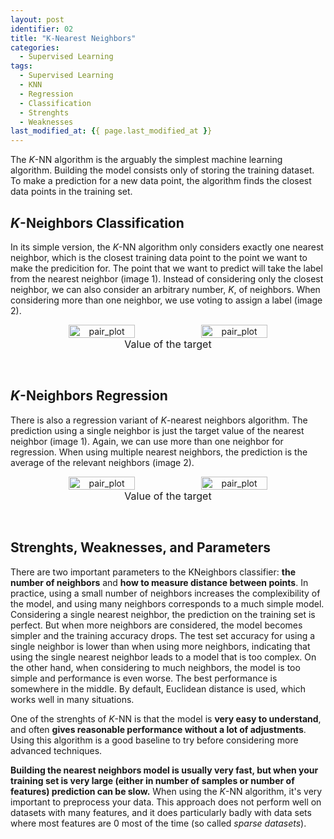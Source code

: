 ```yaml
---
layout: post
identifier: 02
title: "K-Nearest Neighbors"
categories:
  - Supervised Learning
tags:
  - Supervised Learning
  - KNN
  - Regression
  - Classification
  - Strenghts
  - Weaknesses
last_modified_at: {{ page.last_modified_at }}
---
```


The *K*-NN algorithm is the arguably the simplest machine learning algorithm. Building the model consists only of storing the training dataset. To make a prediction for a new data point, the algorithm finds the closest data points in the training set.

## *K*-Neighbors Classification

In its simple version, the *K*-NN algorithm only considers exactly one nearest neighbor, which is the closest training data point to the point we want to make the predicition for. The point that we want to predict will take the label from the nearest neighbor (image 1). Instead of considering only the closest neighbor, we can also consider an arbitrary number, *K*, of neighbors. When considering more than one neighbor, we use voting to assign a label (image 2).

<div style="text-align: center;">
  <figure class="image">
  <div  style="display: flex; flex-direction: row;">
    <img src="{{ site.url }}/{{site.baseurl}}/assets/images/001.png" alt="pair_plot" width="50%"/>
    <img src="{{ site.url }}/{{site.baseurl}}/assets/images/002.png" alt="pair_plot" width="50%"/>
  </div>
    <figcaption style="font-size: 16px">Value of the target</figcaption>
  </figure>
</div>
<br />

## *K*-Neighbors Regression

There is also a regression variant of *K*-nearest neighbors algorithm. The prediction using a single neighbor is just the target value of the nearest neighbor (image 1). Again, we can use more than one neighbor for regression. When using multiple nearest neighbors, the prediction is the average of the relevant neighbors (image 2).

<div style="text-align: center;">
  <figure class="image">
  <div  style="display: flex; flex-direction: row;">
    <img src="{{ site.url }}/{{site.baseurl}}/assets/images/003.png" alt="pair_plot" width="50%"/>
    <img src="{{ site.url }}/{{site.baseurl}}/assets/images/004.png" alt="pair_plot" width="50%"/>
  </div>
    <figcaption style="font-size: 16px">Value of the target</figcaption>
  </figure>
</div>

<br />

## Strenghts, Weaknesses, and Parameters

There are two important parameters to the KNeighbors classifier: **the number of neighbors** and **how to measure distance between points**. In practice, using a small number of neighbors increases the complexibility of the model, and using many neighbors corresponds to a much simple model. Considering a single nearest neighbor, the prediction on the training set is perfect. But when more neighbors are considered, the model becomes simpler and the training accuracy drops. The test set accuracy for using a single neighbor is lower than when using more neighbors, indicating that using the single nearest neighbor leads to a model that is too complex. On the other hand, when considering to much neighbors, the model is too simple and performance is even worse. The best performance is somewhere in the middle. By default, Euclidean distance is used, which works well in many situations.

One of the strenghts of *K*-NN is that the model is **very easy to understand**, and often **gives reasonable performance without a lot of adjustments**. Using this algorithm is a good baseline to try before considering more advanced techniques. 

**Building the nearest neighbors model is usually very fast, but when your training set is very large (either in number of samples or number of features) prediction can be slow.** When using the *K*-NN algorithm, it's very important to preprocess your data. This approach does not perform well on datasets with many features, and it does particularly badly with data sets where most features are 0 most of the time (so called *sparse datasets*).